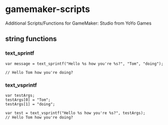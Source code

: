 # gamemaker-scripts
Additional Scripts/Functions for GameMaker: Studio from YoYo Games

## string functions

### text_sprintf
```gms
var message = text_sprintf("Hello %s how you're %s?", "Tom", "doing");

// Hello Tom how you're doing?
```
### text_vsprintf
```gms
var testArgs;
testArgs[0] = "Tom";
testArgs[1] = "doing";

var test = text_vsprintf("Hello %s how you're %s?", testArgs);
// Hello Tom how you're doing?
```
